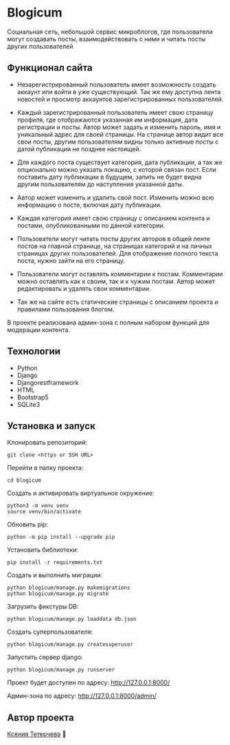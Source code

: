 # Blogicum

Социальная сеть, небольшой сервис микроблогов, где пользователи могут создавать посты, взаимодействовать с ними и читать посты других пользователей

## Функционал сайта

- Незарегистрированный пользователь имеет возможность создать аккаунт или войти в уже существующий. Так же ему доступна лента новостей и просмотр аккаунтов зарегистрированных пользователей.

- Каждый зарегистрированный пользователь имеет свою страницу профиля, где отображаются указанная им информация, дата регистрации и посты. Автор может задать и изменить пароль, имя и уникальный адрес для своей страницы. На странице автор видит все свои посты, другим пользователям видны только активные посты с датой публикации не позднее настоящей.

- Для каждого поста существует категория, дата публикации, а так же опционально можно указать локацию, с которой связан пост. Если поставить дату публикации в будущем, запить не будет видна другим пользователям до наступления указанной даты.

- Автор может изменить и удалить свой пост. Изменить можно всю информацию о посте, включая дату публикации.

- Каждая категория имеет свою страницу с описанием контента и постами, опубликованными по данной категории.

- Пользователи могут читать посты других авторов в общей ленте постов на главной странице, на страницах категорий и на личных страницах других пользователей. Для отображение полного текста поста, нужно зайти на его страницу.

- Пользователи могут оставлять комментарии к постам. Комментарии можно оставлять как к своим, так и к чужим постам. Автор может редактировать и удалять свои комментарии.

- Так же на сайте есть статические страницы с описанием проекта и правилами пользования блогом.

В проекте реализована админ-зона с полным набором функций для модерации контента.


## Технологии

- Python
- Django
- Djangorestframework
- HTML
- Bootstrap5
- SQLite3



## Установка и запуск

Клонировать репозиторий:
```
git clone <https or SSH URL>
```

Перейти в папку проекта:
```
cd blogicum
```

Создать и активировать виртуальное окружение:
```
python3 -m venv venv
source venv/bin/activate
```

Обновить pip:
```
python -m pip install --upgrade pip
```

Установить библиотеки:
```
pip install -r requirements.txt
```

Создать и выполнить миграции:
```
python blogicum/manage.py makemigrations
python blogicum/manage.py migrate
```

Загрузить фикстуры DB:
```
python blogicum/manage.py loaddata db.json
```

Создать суперпользователя:
```
python blogicum/manage.py createsuperuser
```

Запустить сервер django:
```
python blogicum/manage.py runserver
```

Проект будет доступен по адресу: http://127.0.0.1:8000/

Админ-зона по адресу: http://127.0.0.1:8000/admin/

  
## Автор проекта
[Ксения Тетерчева](https://github.com/GreenVibesOnly/) 🌿